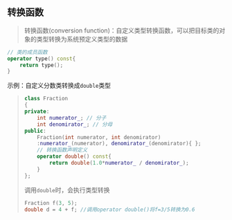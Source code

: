 ## 转换函数

> 转换函数(conversion function)：自定义类型转换函数，可以把目标类的对象的类型转换为系统预定义类型的数据
```cpp
// 类的成员函数
operator type() const{
    return type();
}
```
示例：自定义分数类转换成`double`类型
> ```cpp
> class Fraction
> {
> private:
>     int numerator_; // 分子
>     int denomirator_; // 分母
> public:
>     Fraction(int numerator, int denomirator)
>     :numerator_(numerator), denomirator_(denomirator){ };
>     // 转换函数声明定义
>     operator double() const{
>         return double(1.0*numerator_ / denomirator_);
>     }
> };
> ```
> 调用`double`时，会执行类型转换
> ```cpp
> Fraction f(3, 5);
> double d = 4 + f; //调用operator double()将f=3/5转换为0.6
> ```
